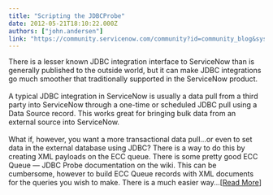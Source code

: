 ```yaml
---
title: "Scripting the JDBCProbe"
date: 2012-05-21T18:10:22.000Z
authors: ["john.andersen"]
link: "https://community.servicenow.com/community?id=community_blog&sys_id=3a1d62e5dbd0dbc01dcaf3231f961980"
---
```

<p>There is a lesser known JDBC integration interface to ServiceNow than is generally published to the outside world, but it can make JDBC integrations go much smoother that traditionally supported in the ServiceNow product.<br /><br />A typical JDBC integration in ServiceNow is usually a data pull from a third party into ServiceNow through a one-time or scheduled JDBC pull using a Data Source record. This works great for bringing bulk data from an external source into ServiceNow.<br /><br />What if, however, you want a more transactional data pull…or even to set data in the external database using JDBC? There is a way to do this by creating XML payloads on the ECC queue. There is some pretty good ECC Queue — JDBC Probe documentation on the wiki. This can be cumbersome, however to build ECC Queue records with XML documents for the queries you wish to make. There is a much easier way...[<a href='http://www.john-james-andersen.com/blog/service-now/using-the-servicenow-jdbcprobe.html'>Read More</a>]</p>